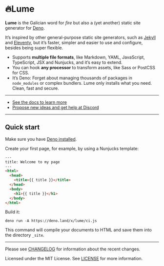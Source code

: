# 🔥Lume

**Lume** is the Galician word for _fire_ but also a (yet another) static site
generator for [Deno](https://deno.land/).

It’s inspired by other general-purpose static site generators, such as
[Jekyll](https://jekyllrb.com/) and [Eleventy](https://www.11ty.dev/), but it’s
faster, simpler and easier to use and configure, besides being super flexible.

- Supports **multiple file formats**, like Markdown, YAML, JavaScript,
  TypeScript, JSX and Nunjucks, and it’s easy to extend.
- You can hook **any processor** to transform assets, like Sass or PostCSS for
  CSS.
- It’s Deno: Forget about managing thousands of packages in `node_modules` or
  complex bundlers. Lume only installs what you need. Clean, fast and secure.

---

- [See the docs to learn more](https://lumeland.github.io/)
- [Propose new ideas and get help at Discord](https://discord.gg/YbTmpACHWB)

---

## Quick start

Make sure you have [Deno installed](https://deno.land/#installation).

Create your first page, for example, by using a Nunjucks template:

```html
---
title: Welcome to my page
---
<html>
  <head>
    <title>{{ title }}</title>
  </head>
  <body>
    <h1>{{ title }}</h1>
  </body>
</html>
```

Build it:

```
deno run -A https://deno.land/x/lume/ci.js
```

This command will compile your documents to HTML and save them into the
directory `_site`.

---

Please see [CHANGELOG](CHANGELOG.md) for information about the recent changes.

Licensed under the MIT License. See [LICENSE](LICENSE) for more information.
